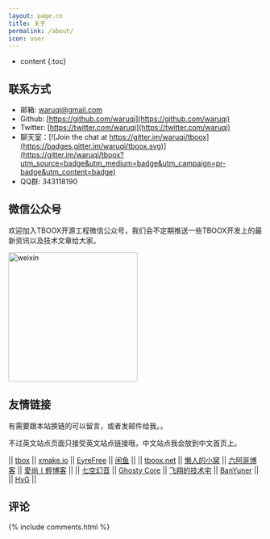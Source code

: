 ```yaml
---
layout: page.cn
title: 关于
permalink: /about/
icon: user
---
```


* content
{:toc}

## 联系方式

* 邮箱: [waruqi@gmail.com](waruqi@gmail.com)
* Github: [https://github.com/waruqi](https://github.com/waruqi)
* Twitter: [https://twitter.com/waruqi](https://twitter.com/waruqi)
* 聊天室：[![Join the chat at https://gitter.im/waruqi/tboox](https://badges.gitter.im/waruqi/tboox.svg)](https://gitter.im/waruqi/tboox?utm_source=badge&utm_medium=badge&utm_campaign=pr-badge&utm_content=badge)
* QQ群: 343118190


## 微信公众号

欢迎加入TBOOX开源工程微信公众号，我们会不定期推送一些TBOOX开发上的最新资讯以及技术文章给大家。

<img src="/static/img/weixin_public.jpg" alt="weixin" width="256" height="256">


## 友情链接

有需要跟本站换链的可以留言，或者发邮件给我。。

不过英文站点页面只接受英文站点链接哦，中文站点我会放到中文首页上。

|| [tbox](http://github.com/waruqi/tbox)    || [xmake.io](http://www.xmake.io/cn)   || [EyreFree](http://www.eyrefree.org)          || [闲鱼](http://www.macrr.com/)                ||
|| [tboox.net](http://www.tboox.net)        || [懒人的小窝](http://suppore.cn)      || [六阿哥博客](https://blog.6ag.cn)            || [愛尚丨輕博客](http://crackerme.github.io/)  ||
|| [七空幻音](http://www.acgxt.com)         || [Ghosty Core](http://blog.a0z.me)    || [飞翔的技术宅](http://techair.cc/)           || [BanYuner](http://www.banyuner.com)          ||
|| [HyG](https://gaohaoyang.github.io)      || 

## 评论

{% include comments.html %}
